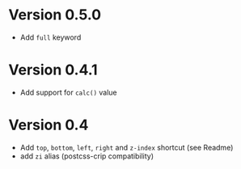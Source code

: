 

# Version 0.5.0

- Add `full` keyword


# Version 0.4.1

- Add support for `calc()` value


# Version 0.4

- Add `top`, `bottom`, `left`, `right` and `z-index` shortcut (see Readme)
- add `zi` alias (postcss-crip compatibility)